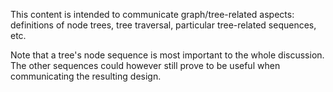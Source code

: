 
This content is intended to communicate graph/tree-related aspects: definitions
of node trees, tree traversal, particular tree-related sequences, etc.

Note that a tree's node sequence is most important to the whole discussion.
The other sequences could however still prove to be useful when communicating
the resulting design.
